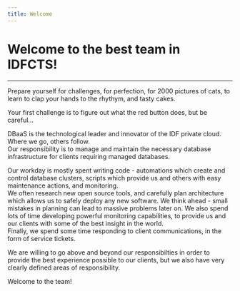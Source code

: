 ```yaml
---
title: Welcome
---
```


# Welcome to the best team in IDFCTS!
----
Prepare yourself for challenges, for perfection, for 2000 pictures of cats, to learn to clap your hands to the rhythym, and tasty cakes.

Your first challenge is to figure out what the red button does, but be careful...

DBaaS is the technological leader and innovator of the IDF private cloud. Where we go, others follow.  
Our responsibility is to manage and maintain the necessary database infrastructure for clients requiring managed databases.   

Our workday is mostly spent writing code - automations which create and control database clusters, scripts which provide us and others with easy maintenance actions, and monitoring.  
We often research new open source tools, and carefully plan architecture which allows us to safely deploy any new software. We think ahead - small mistakes in planning can lead to massive problems later on.
We also spend lots of time developing powerful monitoring capabilities, to provide us and our clients with some of the best insight in the world.  
Finally, we spend some time responding to client communications, in the form of service tickets.  

We are willing to go above and beyond our responsibilties in order to provide the best experience possible to our clients, but we also have very clearly defined areas of responsibility.  

Welcome to the team!
